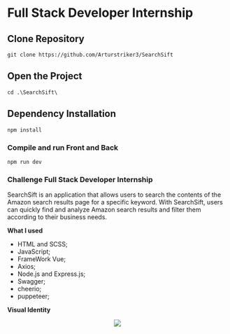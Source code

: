 # Full Stack Developer Internship

## Clone Repository
```
git clone https://github.com/Arturstriker3/SearchSift
```

## Open the Project
```
cd .\SearchSift\ 
```

## Dependency Installation
```
npm install
```

### Compile and run Front and Back
```
npm run dev
```

### Challenge Full Stack Developer Internship 
 
 SearchSift is an application that allows users to search the contents of the Amazon search results page for a specific keyword. With SearchSift, users can quickly find and analyze Amazon search results and filter them according to their business needs.
 
 **What I used**
* HTML and SCSS;
* JavaScript;
* FrameWork Vue;
* Axios;
* Node.js and Express.js;
* Swagger;
* cheerio;
* puppeteer;

**Visual Identity**
<div align="center">
<img src="[https://hypnotic-shawl-90c.notion.site/image/https%3A%2F%2Fprod-files-secure.s3.us-west-2.amazonaws.com%2F93aa38b6-ebb0-48c4-b27c-4457d0f9fff4%2F82c516e4-caac-45ae-b1e1-16b0b534c00f%2FUntitled.png?table=block&id=8039ca3d-9589-4646-9289-6bec627727a4&spaceId=93aa38b6-ebb0-48c4-b27c-4457d0f9fff4&width=2000&userId=&cache=v2](https://github.com/Arturstriker3/SearchSift/assets/59231364/77255a45-7b9b-4f12-b014-da0ffb0951c5)https://github.com/Arturstriker3/SearchSift/assets/59231364/77255a45-7b9b-4f12-b014-da0ffb0951c5" width="auto" height="auto" />
</div>
<br/>

